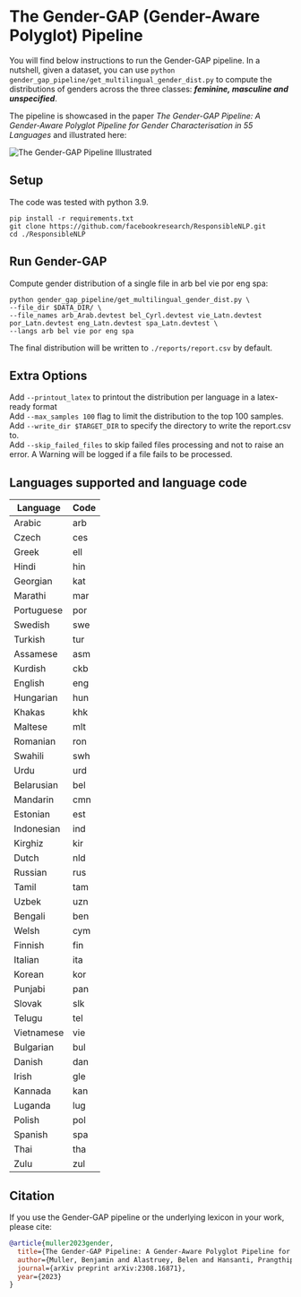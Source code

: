 # The Gender-GAP (Gender-Aware Polyglot) Pipeline

You will find below instructions to run the Gender-GAP pipeline. 
In a nutshell, given a dataset, you can use `python gender_gap_pipeline/get_multilingual_gender_dist.py` to compute the distributions of genders across the three classes: ***feminine, masculine and unspecified***. 

The pipeline is showcased in the paper *The Gender-GAP Pipeline: A Gender-Aware Polyglot Pipeline for Gender Characterisation in 55 Languages* and illustrated here:

![The Gender-GAP Pipeline Illustrated](https://github.com/facebookresearch/ResponsibleNLP/blob/main/gender_gap_pipeline/GenderGAP_img.png)


## Setup 

The code was tested with python 3.9. 

```
pip install -r requirements.txt
git clone https://github.com/facebookresearch/ResponsibleNLP.git
cd ./ResponsibleNLP
```

## Run Gender-GAP

Compute gender distribution of a single file in arb bel vie por eng spa:     

```
python gender_gap_pipeline/get_multilingual_gender_dist.py \
--file_dir $DATA_DIR/ \
--file_names arb_Arab.devtest bel_Cyrl.devtest vie_Latn.devtest por_Latn.devtest eng_Latn.devtest spa_Latn.devtest \
--langs arb bel vie por eng spa
```

The final distribution will be written to ```./reports/report.csv``` by default.

## Extra Options

Add ```--printout_latex``` to printout the distribution per language in a latex-ready format    
Add ```--max_samples 100``` flag to limit the distribution to the top 100 samples.  
Add ```--write_dir $TARGET_DIR``` to specify the directory to write the report.csv to.  
Add ```--skip_failed_files``` to skip failed files processing and not to raise an error. A Warning will be logged if a file fails to be processed. 



 
## Languages supported and language code

| Language    | Code |
|-------------|------|
| Arabic      | arb  |
| Czech       | ces  |
| Greek       | ell  |
| Hindi       | hin  |
| Georgian    | kat  |
| Marathi     | mar  |
| Portuguese  | por  |
| Swedish     | swe  |
| Turkish     | tur  |
| Assamese    | asm  |
| Kurdish     | ckb  |
| English     | eng  |
| Hungarian   | hun  |
| Khakas      | khk  |
| Maltese     | mlt  |
| Romanian    | ron  |
| Swahili     | swh  |
| Urdu        | urd  |
| Belarusian  | bel  |
| Mandarin    | cmn  |
| Estonian    | est  |
| Indonesian  | ind  |
| Kirghiz     | kir  |
| Dutch       | nld  |
| Russian     | rus  |
| Tamil       | tam  |
| Uzbek       | uzn  |
| Bengali     | ben  |
| Welsh       | cym  |
| Finnish     | fin  |
| Italian     | ita  |
| Korean      | kor  |
| Punjabi     | pan  |
| Slovak      | slk  |
| Telugu      | tel  |
| Vietnamese  | vie  |
| Bulgarian   | bul  |
| Danish      | dan  |
| Irish       | gle  |
| Kannada     | kan  |
| Luganda     | lug  |
| Polish      | pol  |
| Spanish     | spa  |
| Thai        | tha  |
| Zulu        | zul  |




## Citation

If you use the Gender-GAP pipeline or the underlying lexicon in your work, please cite:

```bibtex
@article{muller2023gender,
  title={The Gender-GAP Pipeline: A Gender-Aware Polyglot Pipeline for Gender Characterisation in 55 Languages},
  author={Muller, Benjamin and Alastruey, Belen and Hansanti, Prangthip and Kalbassi, Elahe and Ropers, Christophe and Smith, Eric Michael and Williams, Adina and Zettlemoyer, Luke and Andrews, Pierre and Costa-juss{\`a}, Marta R},
  journal={arXiv preprint arXiv:2308.16871},
  year={2023}
}
```
